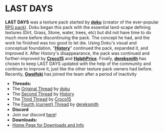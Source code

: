 LAST DAYS
=========
**LAST DAYS** was a texture pack started by **[doku](http://www.minecraftforum.net/user/14329-)** (creator of the ever-popular [RPG pack](http://www.minecraftforum.net/topic/513093-)).  Doku began this pack with the essential land-scape defining textures (Dirt, Grass, Stone, water, trees, etc) but did not have time to do much more before discontinuing the pack.  The concept he had, and the work he finished was too good to let die.  Using Doku's visual and conceptual foundation, "**[History](http://www.minecraftforum.net/user/53403-)**" continued the pack, expanded it, and improved it.  After History's disappearance, the pack was continued and further-improved by **[Croco15](http://www.minecraftforum.net/user/158674-)** and **[HalphPrice](http://www.minecraftforum.net/user/249941-)**.  Finally, **[dereksmith](http://www.minecraftforum.net/user/98378-)** has chosen to keep LAST DAYS updated with the help of the community and continue to improve it, just like the other texture pack owners had before. Recently, **[Gwolfski](https://www.minecraftforum.net/members/Gwilk)** has joined the team after a period of inactivity 

* **Threads:**
 * The [Original Thread](http://www.minecraftforum.net/topic/30422-) by [doku](http://www.minecraftforum.net/user/14329-)
 * The [Second Thread](http://www.minecraftforum.net/topic/126176-) by [History](http://www.minecraftforum.net/user/53403-)
 * The [Third Thread](http://www.minecraftforum.net/topic/369814-) by [Croco15](http://www.minecraftforum.net/user/158674-)
 * The [Fourth (current) Thread](http://www.minecraftforum.net/topic/1059319-) by [dereksmith](http://www.minecraftforum.net/user/98378-)
* **Discord**
 * Join our discord [here](https://discord.gg/QDXhjWx)!
* **Downloads:**
 * [Home Page for Downloads and Info](http://sukar42.github.io/LAST_DAYS/)
